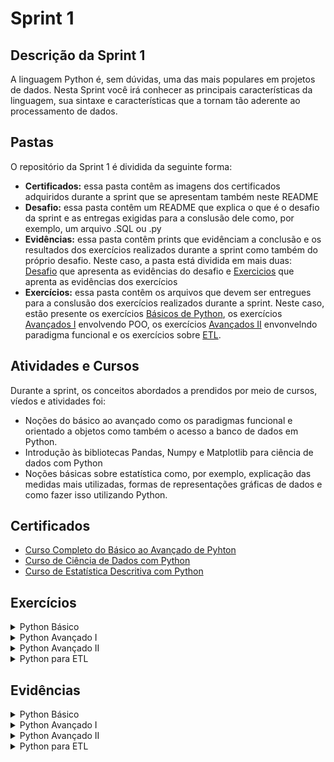 # Sprint 1

## Descrição da Sprint 1

A linguagem Python é, sem dúvidas, uma das mais populares em projetos de dados. Nesta Sprint você irá conhecer as principais características da linguagem, sua sintaxe e características que a tornam tão aderente ao processamento de dados.

## Pastas

O repositório da Sprint 1 é dividida da seguinte forma:
- **Certificados:** essa pasta contêm as imagens dos certificados adquiridos durante a sprint que se apresentam também neste README
- **Desafio:** essa pasta contêm um README que explica o que é o desafio da sprint e as entregas exigidas para a conslusão dele como, por exemplo, um arquivo .SQL ou .py
- **Evidências:** essa pasta contêm prints que evidênciam a conclusão e os resultados dos exercícios realizados durante a sprint como também do próprio desafio. Neste caso, a pasta está dividida em mais duas: [Desafio](/Sprint_2/Evidencias/Desafio/) que apresenta as evidências do desafio e [Exercicios](/Sprint_2/Evidencias/Exercicios/) que aprenta as evidências dos exercícios 
- **Exercícios:** essa pasta contêm os arquivos que devem ser entregues para a conslusão dos exercícios realizados durante a sprint. Neste caso, estão presente os exercícios [Básicos de Python](/Sprint_2/Exercicios/Parte1/), os exercícios [Avançados I](/Sprint_2/Exercicios/Parte2/) envolvendo POO, os exercícios [Avançados II](/Sprint_2/Exercicios/Parte3/) envonvelndo paradigma funcional e os exercícios sobre [ETL](/Sprint_2/Exercicios/Parte4/).

## Atividades e Cursos

Durante a sprint, os conceitos abordados a prendidos por meio de cursos, víedos e atividades foi:
- Noções do básico ao avançado como os paradigmas funcional e orientado a objetos como também o acesso a banco de dados em Python.
- Introdução às bibliotecas Pandas, Numpy e Matplotlib para ciência de dados com Python
- Noções básicas sobre estatística como, por exemplo, explicação das medidas mais utilizadas, formas de representações gráficas de dados e como fazer isso utilizando Python.

## Certificados

- [Curso Completo do Básico ao Avançado de Pyhton](/Sprint_2/Certificados/UC-be4a5c61-8a9f-407f-9cac-b04659525fc6.jpg)
- [Curso de Ciência de Dados com Python](/Sprint_2/Certificados/UC-9dce4929-4d99-40f5-8950-5749bfb72f04.jpg)
- [Curso de Estatística Descritiva com Python](/Sprint_2/Certificados/UC-f9ef04bb-b1f2-4f49-a6ce-6189bfe465f9%20(1).jpg)

## Exercícios
<details>
<summary>Python Básico</summary>

- [**Exercicio 1**](/Sprint_2/Exercicios/Parte1/ex1.py)
- [**Exercicio 2**](/Sprint_2/Exercicios/Parte1/ex2.py)
- [**Exercicio 3**](/Sprint_2/Exercicios/Parte1/ex3.py)
- [**Exercicio 4**](/Sprint_2/Exercicios/Parte1/ex4.py)
- [**Exercicio 5**](/Sprint_2/Exercicios/Parte1/ex5.py)
- [**Exercicio 6**](/Sprint_2/Exercicios/Parte1/ex6.py)
- [**Exercicio 7**](/Sprint_2/Exercicios/Parte1/ex7.py)
- [**Exercicio 8**](/Sprint_2/Exercicios/Parte1/ex8.py)
- [**Exercicio 9**](/Sprint_2/Exercicios/Parte1/ex9.py)
- [**Exercicio 10**](/Sprint_2/Exercicios/Parte1/ex10.py)
- [**Exercicio 11**](/Sprint_2/Exercicios/Parte1/ex11.py)
- [**Exercicio 12**](/Sprint_2/Exercicios/Parte1/ex12.py)
- [**Exercicio 13**](/Sprint_2/Exercicios/Parte1/ex13.py)
- [**Exercicio 14**](/Sprint_2/Exercicios/Parte1/ex14.py)

</details>

<details>
<summary>Python Avançado I</summary>

- [**Exercicio 15**](/Sprint_2/Exercicios/Parte2/ex15.py)
- [**Exercicio 16**](/Sprint_2/Exercicios/Parte2/ex16.py)
- [**Exercicio 17**](/Sprint_2/Exercicios/Parte2/ex17.py)
- [**Exercicio 18**](/Sprint_2/Exercicios/Parte2/ex17.py)
- [**Exercicio 19**](/Sprint_2/Exercicios/Parte2/ex19.py)

</details>

<details>
<summary>Python Avançado II</summary>

- [**Exercicio 20**](/Sprint_2/Exercicios/Parte3/ex20.py)
- [**Exercicio 21**](/Sprint_2/Exercicios/Parte3/ex21.py)
- [**Exercicio 22**](/Sprint_2/Exercicios/Parte3/ex22.py)
- [**Exercicio 23**](/Sprint_2/Exercicios/Parte3/ex23.py)
- [**Exercicio 24**](/Sprint_2/Exercicios/Parte3/ex24.py)
- [**Exercicio 25**](/Sprint_2/Exercicios/Parte3/ex25.py)
- [**Exercicio 26**](/Sprint_2/Exercicios/Parte3/ex26.py)

</details>

<details>
<summary>Python para ETL</summary>

- [**ETL**](/Sprint_2/Exercicios/Parte4/etl.ipynb)

</details>

## Evidências

<details>
<summary>Python Básico</summary>

- **Evidência do Exercício 1:**

![Evidência do Exercício 1](/Sprint_2/Evidencias/Exercicios/exercicio_1.png)

- **Evidência do Exercício 2:**

![Evidência do Exercício 2](/Sprint_2/Evidencias/Exercicios/exercicio_2.png)

- **Evidência do Exercício 3:**

![Evidência do Exercício 3](/Sprint_2/Evidencias/Exercicios/exercicio_3.png)

- **Evidência do Exercício 4:**

![Evidência do Exercício 4](/Sprint_2/Evidencias/Exercicios/exercicio_4.png)

- **Evidência do Exercício 5:**

![Evidência do Exercício 5](/Sprint_2/Evidencias/Exercicios/exercicio_5.png)

- **Evidência do Exercício 6:**

![Evidência do Exercício 6](/Sprint_2/Evidencias/Exercicios/exercicio_6.png)

- **Evidência do Exercício 7:**

![Evidência do Exercício 7](/Sprint_2/Evidencias/Exercicios/exercicio_7.png)

- **Evidência do Exercício 8:**

![Evidência do Exercício 8](/Sprint_2/Evidencias/Exercicios/exercicio_8.png)

- **Evidência do Exercício 9:**

![Evidência do Exercício 9](/Sprint_2/Evidencias/Exercicios/exercicio_9.png)

- **Evidência do Exercício 10:**

![Evidência do Exercício 10](/Sprint_2/Evidencias/Exercicios/exercicio_10.png)

- **Evidência do Exercício 11:**

![Evidência do Exercício 11](/Sprint_2/Evidencias/Exercicios/exercicio_11.png)

- **Evidência do Exercício 12:**

![Evidência do Exercício 12](/Sprint_2/Evidencias/Exercicios/exercicio_12.png)

- **Evidência do Exercício 13:**

![Evidência do Exercício 13](/Sprint_2/Evidencias/Exercicios/exercicio_13.png)

- **Evidência do Exercício 14:**

![Evidência do Exercício 14](/Sprint_2/Evidencias/Exercicios/exercicio_14.png)

</details>

<details>
<summary>Python Avançado I</summary>

- **Evidência do Exercício 15:**

![Evidência do Exercício 15](/Sprint_2/Evidencias/Exercicios/exercicio_15.png)

- **Evidência do Exercício 16:**

![Evidência do Exercício 16](/Sprint_2/Evidencias/Exercicios/exercicio_16.png)

- **Evidência do Exercício 17:**

![Evidência do Exercício 17](/Sprint_2/Evidencias/Exercicios/exercicio_17.png)

- **Evidência do Exercício 18:**

![Evidência do Exercício 18](/Sprint_2/Evidencias/Exercicios/exercicio_18.png)

- **Evidência do Exercício 19:**

![Evidência do Exercício 19](/Sprint_2/Evidencias/Exercicios/exercicio_19.png)

</details>

<details>
<summary>Python Avançado II</summary>

- **Evidência do Exercício 20:**

![Evidência do Exercício 15](/Sprint_2/Evidencias/Exercicios/exercicio_20.png)

- **Evidência do Exercício 21:**

![Evidência do Exercício 15](/Sprint_2/Evidencias/Exercicios/exercicio_21.png)

- **Evidência do Exercício 22:**

![Evidência do Exercício 15](/Sprint_2/Evidencias/Exercicios/exercicio_22.png)

- **Evidência do Exercício 23:**

![Evidência do Exercício 15](/Sprint_2/Evidencias/Exercicios/exercicio_23.png)

- **Evidência do Exercício 24:**

![Evidência do Exercício 15](/Sprint_2/Evidencias/Exercicios/exercicio_24.png)

- **Evidência do Exercício 25:**

![Evidência do Exercício 15](/Sprint_2/Evidencias/Exercicios/exercicio_25.png)

- **Evidência do Exercício 26:**

![Evidência do Exercício 15](/Sprint_2/Evidencias/Exercicios/exercicio_26.png)

</details>

<details>
<summary>Python para ETL</summary>

- [**Etapa 1**](/Sprint_2/Exercicios/Parte4/etapa_1.txt)

- [**Etapa 2**](/Sprint_2/Exercicios/Parte4/etapa_2.txt)

- [**Etapa 3**](/Sprint_2/Exercicios/Parte4/etapa_3.txt)

- [**Etapa 4**](/Sprint_2/Exercicios/Parte4/etapa_4.txt)

- [**Etapa 5**](/Sprint_2/Exercicios/Parte4/etapa_5.txt)

</details>
